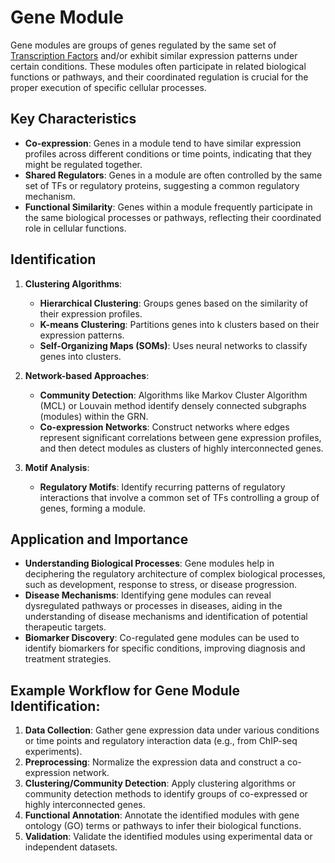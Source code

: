 # Gene Module

Gene modules are groups of genes regulated by the same set of [Transcription Factors](Transcription%20Factor.md) and/or exhibit similar expression patterns under certain conditions. These modules often participate in related biological functions or pathways, and their coordinated regulation is crucial for the proper execution of specific cellular processes.

## Key Characteristics

- **Co-expression**: Genes in a module tend to have similar expression profiles across different conditions or time points, indicating that they might be regulated together.
- **Shared Regulators**: Genes in a module are often controlled by the same set of TFs or regulatory proteins, suggesting a common regulatory mechanism.
- **Functional Similarity**: Genes within a module frequently participate in the same biological processes or pathways, reflecting their coordinated role in cellular functions.

## Identification

1. **Clustering Algorithms**:
    
    - **Hierarchical Clustering**: Groups genes based on the similarity of their expression profiles.
    - **K-means Clustering**: Partitions genes into k clusters based on their expression patterns.
    - **Self-Organizing Maps (SOMs)**: Uses neural networks to classify genes into clusters.
2. **Network-based Approaches**:
    
    - **Community Detection**: Algorithms like Markov Cluster Algorithm (MCL) or Louvain method identify densely connected subgraphs (modules) within the GRN.
    - **Co-expression Networks**: Construct networks where edges represent significant correlations between gene expression profiles, and then detect modules as clusters of highly interconnected genes.
3. **Motif Analysis**:
    
    - **Regulatory Motifs**: Identify recurring patterns of regulatory interactions that involve a common set of TFs controlling a group of genes, forming a module.

## Application and Importance

- **Understanding Biological Processes**: Gene modules help in deciphering the regulatory architecture of complex biological processes, such as development, response to stress, or disease progression.
- **Disease Mechanisms**: Identifying gene modules can reveal dysregulated pathways or processes in diseases, aiding in the understanding of disease mechanisms and identification of potential therapeutic targets.
- **Biomarker Discovery**: Co-regulated gene modules can be used to identify biomarkers for specific conditions, improving diagnosis and treatment strategies.

## Example Workflow for Gene Module Identification:

1. **Data Collection**: Gather gene expression data under various conditions or time points and regulatory interaction data (e.g., from ChIP-seq experiments).
2. **Preprocessing**: Normalize the expression data and construct a co-expression network.
3. **Clustering/Community Detection**: Apply clustering algorithms or community detection methods to identify groups of co-expressed or highly interconnected genes.
4. **Functional Annotation**: Annotate the identified modules with gene ontology (GO) terms or pathways to infer their biological functions.
5. **Validation**: Validate the identified modules using experimental data or independent datasets.